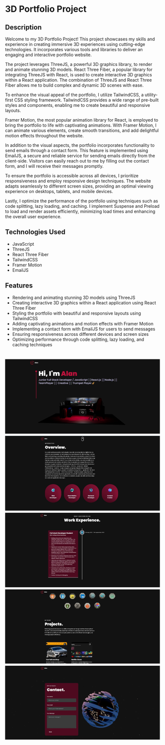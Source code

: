 <h1>3D Portfolio Project</h1>
<h2>Description</h2>
Welcome to my 3D Portfolio Project! This project showcases my skills and experience in creating immersive 3D experiences using cutting-edge technologies. It incorporates various tools and libraries to deliver an engaging and interactive portfolio website.

The project leverages ThreeJS, a powerful 3D graphics library, to render and animate stunning 3D models. React Three Fiber, a popular library for integrating ThreeJS with React, is used to create interactive 3D graphics within a React application. The combination of ThreeJS and React Three Fiber allows me to build complex and dynamic 3D scenes with ease.

To enhance the visual appeal of the portfolio, I utilize TailwindCSS, a utility-first CSS styling framework. TailwindCSS provides a wide range of pre-built styles and components, enabling me to create beautiful and responsive layouts.

Framer Motion, the most popular animation library for React, is employed to bring the portfolio to life with captivating animations. With Framer Motion, I can animate various elements, create smooth transitions, and add delightful motion effects throughout the website.

In addition to the visual aspects, the portfolio incorporates functionality to send emails through a contact form. This feature is implemented using EmailJS, a secure and reliable service for sending emails directly from the client-side. Visitors can easily reach out to me by filling out the contact form, and I will receive their messages promptly.

To ensure the portfolio is accessible across all devices, I prioritize responsiveness and employ responsive design techniques. The website adapts seamlessly to different screen sizes, providing an optimal viewing experience on desktops, tablets, and mobile devices.

Lastly, I optimize the performance of the portfolio using techniques such as code splitting, lazy loading, and caching. I implement Suspense and Preload to load and render assets efficiently, minimizing load times and enhancing the overall user experience.

<h2>Technologies Used</h2>
<ul>
<li>JavaScript</li>
<li>ThreeJS</li>
<li>React Three Fiber</li>
<li>TailwindCSS</li>
<li>Framer Motion</li>
<li>EmailJS</li>
</ul>

<h2>Features</h2>
<ul>
<li>Rendering and animating stunning 3D models using ThreeJS</li>
<li>Creating interactive 3D graphics within a React application using React Three Fiber</li>
<li>Styling the portfolio with beautiful and responsive layouts using TailwindCSS</li>
<li>Adding captivating animations and motion effects with Framer Motion</li>
<li>Implementing a contact form with EmailJS for users to send messages</li>
<li>Ensuring responsiveness across different devices and screen sizes</li>
<li>Optimizing performance through code splitting, lazy loading, and caching techniques</li>
</ul>


![ScreenShot1](./src/ReadMePhotos/3d-portfolio-ss1.jpg)
![ScreenShot2](./src/ReadMePhotos/3d-portfolio-ss2.jpg)
![ScreenShot3](./src/ReadMePhotos/3d-portfolio-ss3.jpg)
![ScreenShot4](./src/ReadMePhotos/3d-portfolio-ss4.jpg)
![ScreenShot5](./src/ReadMePhotos/3d-portfolio-ss5.jpg)
=======



